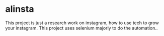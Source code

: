 # alinsta
This project is just a research work on instagram, how to use tech to grow your instagram. This project uses selenium majorly to do the automation..
